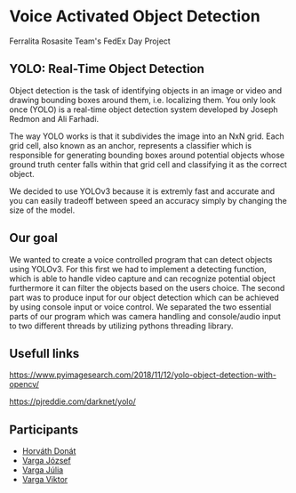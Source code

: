 # Voice Activated Object Detection
Ferralita Rosasite Team's FedEx Day Project

## YOLO: Real-Time Object Detection

Object detection is the task of identifying objects in an image or video and drawing bounding boxes around them, i.e. localizing them.
You only look once (YOLO) is a real-time object detection system developed by Joseph Redmon and Ali Farhadi.

The way YOLO works is that it subdivides the image into an NxN grid.
Each grid cell, also known as an anchor, represents a classifier which is responsible for generating bounding boxes around potential objects 
whose ground truth center falls within that grid cell and classifying it as the correct object.

We decided to use YOLOv3 because it is extremly fast and accurate and you can easily tradeoff between speed an accuracy simply by changing the size of the model.

## Our goal

We wanted to create a voice controlled program that can detect objects using YOLOv3.
For this first we had to implement a detecting function, which is able to handle video capture and can recognize potential object 
furthermore it can filter the objects based on the users choice. The second part was to produce input for our object detection which can be achieved by using
console input or voice control. We separated the two essential parts of our program which was camera handling and console/audio input to two different threads by utilizing
pythons threading library.

## Usefull links

https://www.pyimagesearch.com/2018/11/12/yolo-object-detection-with-opencv/

https://pjreddie.com/darknet/yolo/

## Participants

* [Horváth Donát](https://github.com/green-fox-academy/Hordon13)
* [Varga József](https://github.com/green-fox-academy/Joco456)
* [Varga Júlia](https://github.com/green-fox-academy/julcsi2121)
* [Varga Viktor](https://github.com/green-fox-academy/vviktor807)
